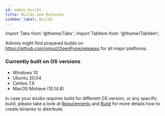 ```yaml
---
id: admin_builds
title: Builds and Releases
sidebar_label: Builds
---
```


import Tabs from '@theme/Tabs';
import TabItem from '@theme/TabItem';

Admins might find prepared builds on https://github.com/ynput/OpenPype/releases for all major platforms.

### Currently built on OS versions
- Windows 10
- Ubuntu 20.04
- Centos 7.6
- MacOS Mohave (10.14.6)

In case your studio requires build for different OS version, or any specific build, please take a look at 
[Requirements](dev_requirements.md) and [Build](dev_build.md) for more details how to create binaries to distribute.
 